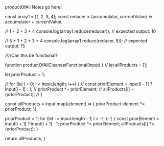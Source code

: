 productOfAll Notes go here!

const array1 = [1, 2, 3, 4];
const reducer = (accumulator, currentValue) => accumulator + currentValue;

// 1 + 2 + 3 + 4
console.log(array1.reduce(reducer));
// expected output: 10

// 5 + 1 + 2 + 3 + 4
console.log(array1.reduce(reducer, 5));
// expected output: 15

////Can this be functional?

function productOfAllCleanestFunctional(input) {
  // let allProducts = [];

  let priorProduct = 1;

  // for (let i = 0; i < input.length; i++) {
  //   const priorElement = input[i - 1] ? input[i - 1] : 1;
  //   priorProduct *= priorElement;
  //   allProducts[i] = (priorProduct);
  // }

  const allProducts = input.map((element) => {
    priorProduct
    element *= priorProduct;
  });

  priorProduct = 1;
  for (let i = input.length - 1; i > -1; i--) {
    const priorElement = input[i + 1] ? input[i + 1] : 1;
    priorProduct *= priorElement;
    allProducts[i] *= (priorProduct);
  }

  return allProducts;
}
